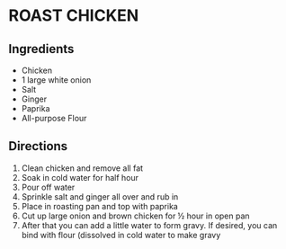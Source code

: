 # ROAST CHICKEN
## Ingredients
- Chicken
- 1 large white onion
- Salt
- Ginger
- Paprika
- All-purpose Flour

## Directions
1. Clean chicken and remove all fat
2. Soak in cold water for half hour
3. Pour off water
4. Sprinkle salt and ginger all over and rub in
5. Place in roasting pan and top with paprika
6. Cut up large onion and brown chicken for ½ hour in open pan
7. After that you can add a little water to form gravy. If desired, you can bind with flour (dissolved in cold water to make gravy
